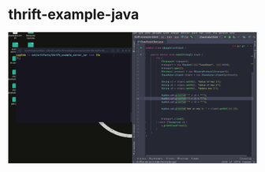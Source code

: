 # thrift-example-java

<div>
   <p align="center">
      <img src=".github/demo" width="800"/>
   </p>
</div>
